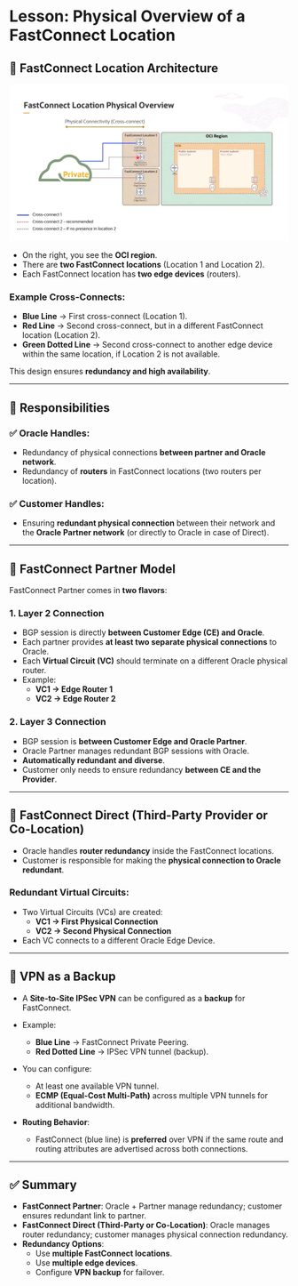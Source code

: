 # Lesson: Physical Overview of a FastConnect Location

## 🔹 FastConnect Location Architecture

![FastConnect](../images/FastConnect.png)

- On the right, you see the **OCI region**.  
- There are **two FastConnect locations** (Location 1 and Location 2).  
- Each FastConnect location has **two edge devices** (routers).  

### Example Cross-Connects:
- **Blue Line** → First cross-connect (Location 1).  
- **Red Line** → Second cross-connect, but in a different FastConnect location (Location 2).  
- **Green Dotted Line** → Second cross-connect to another edge device within the same location, if Location 2 is not available.  

This design ensures **redundancy and high availability**.

---

## 🔹 Responsibilities

### ✅ Oracle Handles:
- Redundancy of physical connections **between partner and Oracle network**.  
- Redundancy of **routers** in FastConnect locations (two routers per location).  

### ✅ Customer Handles:
- Ensuring **redundant physical connection** between their network and the **Oracle Partner network** (or directly to Oracle in case of Direct).  

---

## 🔹 FastConnect Partner Model

FastConnect Partner comes in **two flavors**:

### 1. **Layer 2 Connection**
- BGP session is directly **between Customer Edge (CE) and Oracle**.  
- Each partner provides **at least two separate physical connections** to Oracle.  
- Each **Virtual Circuit (VC)** should terminate on a different Oracle physical router.  
- Example:
  - **VC1 → Edge Router 1**  
  - **VC2 → Edge Router 2**  

### 2. **Layer 3 Connection**
- BGP session is **between Customer Edge and Oracle Partner**.  
- Oracle Partner manages redundant BGP sessions with Oracle.  
- **Automatically redundant and diverse**.  
- Customer only needs to ensure redundancy **between CE and the Provider**.  

---

## 🔹 FastConnect Direct (Third-Party Provider or Co-Location)

- Oracle handles **router redundancy** inside the FastConnect locations.  
- Customer is responsible for making the **physical connection to Oracle redundant**.  

### Redundant Virtual Circuits:
- Two Virtual Circuits (VCs) are created:  
  - **VC1 → First Physical Connection**  
  - **VC2 → Second Physical Connection**  
- Each VC connects to a different Oracle Edge Device.  

---

## 🔹 VPN as a Backup

- A **Site-to-Site IPSec VPN** can be configured as a **backup** for FastConnect.  
- Example:
  - **Blue Line** → FastConnect Private Peering.  
  - **Red Dotted Line** → IPSec VPN tunnel (backup).  

- You can configure:
  - At least one available VPN tunnel.  
  - **ECMP (Equal-Cost Multi-Path)** across multiple VPN tunnels for additional bandwidth.  

- **Routing Behavior**:
  - FastConnect (blue line) is **preferred** over VPN if the same route and routing attributes are advertised across both connections.  

---

## ✅ Summary

- **FastConnect Partner**: Oracle + Partner manage redundancy; customer ensures redundant link to partner.  
- **FastConnect Direct (Third-Party or Co-Location)**: Oracle manages router redundancy; customer manages physical connection redundancy.  
- **Redundancy Options**:
  - Use **multiple FastConnect locations**.  
  - Use **multiple edge devices**.  
  - Configure **VPN backup** for failover.  
